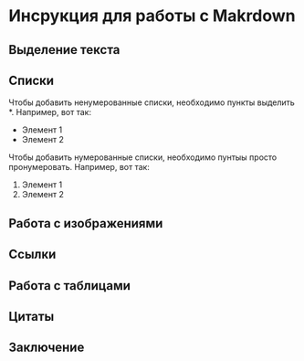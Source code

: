# Инсрукция для работы с Makrdown

## Выделение текста

## Списки

Чтобы добавить ненумерованные списки, необходимо пункты выделить *. Например, вот так:
* Элемент 1
* Элемент 2

Чтобы добавить нумерованные списки, необходимо пунтыы просто пронумеровать. Например, вот так:
1. Элемент 1
2. Элемент 2

## Работа с изображениями

## Ссылки

## Работа с таблицами

## Цитаты

## Заключение
